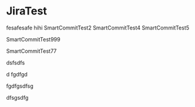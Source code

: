 # JiraTest


fesafesafe
hihi
SmartCommitTest2
SmartCommitTest4
SmartCommitTest5

SmartCommitTest999

SmartCommitTest77


dsfsdfs

d
fgdfgd


fgdfgsdfsg


dfsgsdfg
